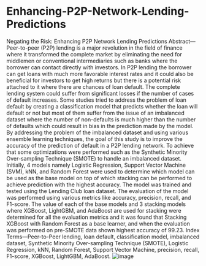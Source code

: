 # Enhancing-P2P-Network-Lending-Predictions
Negating the Risk: Enhancing P2P Network Lending Predictions Abstract—Peer-to-peer (P2P) lending is a major revolution in the field of finance where it transformed the complete market by eliminating the need for middlemen or conventional intermediaries such as banks where the borrower can contact directly with investors. In P2P lending the borrower can get loans with much more favorable interest rates and it could also be beneficial for investors to get high returns but there is a potential risk attached to it where there are chances of loan default. The complete lending system could suffer from significant losses if the number of cases of default increases. Some studies tried to address the problem of loan default by creating a classification model that predicts whether the loan will default or not but most of them suffer from the issue of an imbalanced dataset where the number of non-defaults is much higher than the number of defaults which could result in bias in the prediction made by the model. By addressing the problem of the imbalanced dataset and using various ensemble learning techniques, the goal of this study is to improve the accuracy of the prediction of default in a P2P lending network. To achieve that some optimizations were performed such as the Synthetic Minority Over-sampling Technique (SMOTE) to handle an imbalanced dataset. Initially, 4 models namely Logistic Regression, Support Vector Machine (SVM), kNN, and Random Forest were used to determine which model can be used as the base model on top of which stacking can be performed to achieve prediction with the highest accuracy. The model was trained and tested using the Lending Club loan dataset. The evaluation of the model was performed using various metrics like accuracy, precision, recall, and F1-score. The value of each of the base models and 3 stacking models where XGBoost, LightGBM, and AdaBoost are used for stacking were determined for all the evaluation metrics and it was found that Stacking XGBoost with Random Forest as a base learner, and when the evaluation was performed on pre-SMOTE data shown highest accuracy of 99.23. 
Index Terms—Peer-to-Peer lending, loan default, classification model, imbalanced dataset, Synthetic Minority Over-sampling Technique (SMOTE), Logistic Regression, kNN, Random Forest, Support Vector Machine, precision, recall, F1-score, XGBoost, LightGBM, AdaBoost. 
![image](https://github.com/Swetha-Neha/Enhancing-P2P-Network-Lending-Predictions/assets/124639055/46829d54-0c4d-4f7f-b750-48cb3f639ce1)
